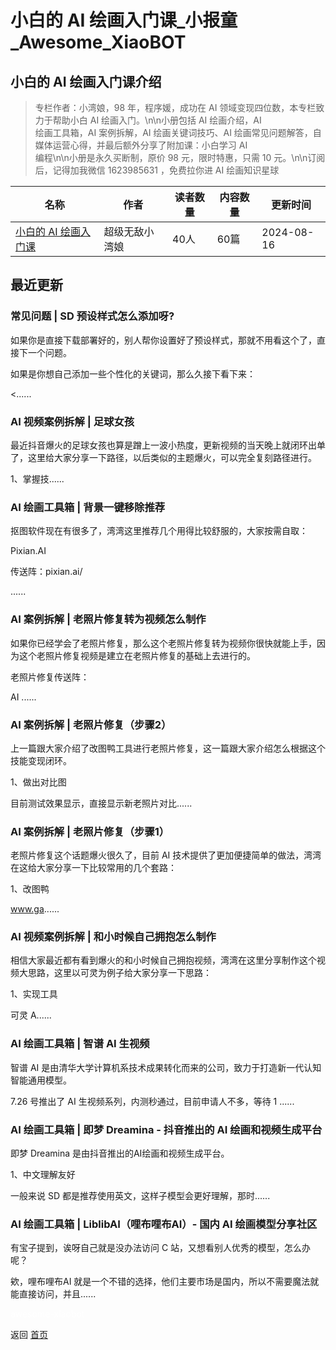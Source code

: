 # 小白的 AI 绘画入门课_小报童_Awesome_XiaoBOT

## 小白的 AI 绘画入门课介绍
> 专栏作者：小湾娘，98 年，程序媛，成功在 AI 领域变现四位数，本专栏致力于帮助小白 AI 绘画入门。\n\n小册包括 AI 绘画介绍，AI  
绘画工具箱，AI 案例拆解，AI 绘画关键词技巧、AI 绘画常见问题解答，自媒体运营心得，并最后额外分享了附加课：小白学习 AI  
编程\n\n小册是永久买断制，原价 98 元，限时特惠，只需 10 元。\n\n订阅后，记得加我微信 1623985631 ，免费拉你进 AI 绘画知识星球  
  


|名称|作者|读者数量|内容数量|更新时间|
|---|---|---|---|---|
|[小白的 AI 绘画入门课](https://xiaobot.net/p/1600502163?refer=0b133df9-27dc-423b-8101-639049001c13)|超级无敌小湾娘|40人|60篇|2024-08-16|

## 最近更新
### 常见问题 | SD 预设样式怎么添加呀?

如果你是直接下载部署好的，别人帮你设置好了预设样式，那就不用看这个了，直接下一个问题。

如果是你想自己添加一些个性化的关键词，那么久接下看下来：

<......

### AI 视频案例拆解 | 足球女孩

最近抖音爆火的足球女孩也算是蹭上一波小热度，更新视频的当天晚上就闭环出单了，这里给大家分享一下路径，以后类似的主题爆火，可以完全复刻路径进行。

1、掌握技......

### AI 绘画工具箱 | 背景一键移除推荐

抠图软件现在有很多了，湾湾这里推荐几个用得比较舒服的，大家按需自取：

Pixian.AI

传送阵：pixian.ai/

......

### AI 案例拆解 | 老照片修复转为视频怎么制作

如果你已经学会了老照片修复，那么这个老照片修复转为视频你很快就能上手，因为这个老照片修复视频是建立在老照片修复的基础上去进行的。

老照片修复传送阵：

AI ......

### AI 案例拆解 | 老照片修复（步骤2）

上一篇跟大家介绍了改图鸭工具进行老照片修复，这一篇跟大家介绍怎么根据这个技能变现闭环。

1、做出对比图

目前测试效果显示，直接显示新老照片对比......

### AI 案例拆解 | 老照片修复（步骤1）

老照片修复这个话题爆火很久了，目前 AI 技术提供了更加便捷简单的做法，湾湾在这给大家分享一下比较常用的几个套路：

1、改图鸭

www.ga......

### AI 视频案例拆解 | 和小时候自己拥抱怎么制作

相信大家最近都有看到爆火的和小时候自己拥抱视频，湾湾在这里分享制作这个视频大思路，这里以可灵为例子给大家分享一下思路：

1、实现工具

可灵 A......

### AI 绘画工具箱 | 智谱 AI 生视频

智谱 AI 是由清华大学计算机系技术成果转化而来的公司，致力于打造新一代认知智能通用模型。

7.26 号推出了 AI 生视频系列，内测秒通过，目前申请人不多，等待 1 ......

### AI 绘画工具箱 | 即梦 Dreamina - 抖音推出的 AI 绘画和视频生成平台

即梦 Dreamina 是由抖音推出的AI绘画和视频生成平台。

1、中文理解友好

一般来说 SD 都是推荐使用英文，这样子模型会更好理解，那时......

### AI 绘画工具箱 | LiblibAI（哩布哩布AI）- 国内 AI 绘画模型分享社区

有宝子提到，诶呀自己就是没办法访问 C 站，又想看别人优秀的模型，怎么办呢？

欸，哩布哩布AI 就是一个不错的选择，他们主要市场是国内，所以不需要魔法就能直接访问，并且......


<a href="https://github.com/Reno9527/awesome-xiaobot" style="color: white; text-decoration: none;">awesome-xiaobot</a>

返回 [首页](../README.md)
